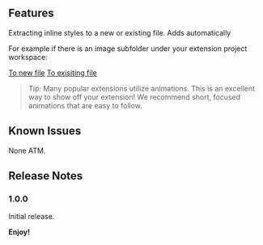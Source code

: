 ## Features

Extracting inline styles to a new or existing file. Adds automatically

For example if there is an image subfolder under your extension project workspace:

[To new file](images/toNewFile.gif)
[To exisiting file](images/toExistingFile.gif)

> Tip: Many popular extensions utilize animations. This is an excellent way to show off your extension! We recommend short, focused animations that are easy to follow.

## Known Issues

None ATM.

## Release Notes

### 1.0.0

Initial release.

**Enjoy!**
